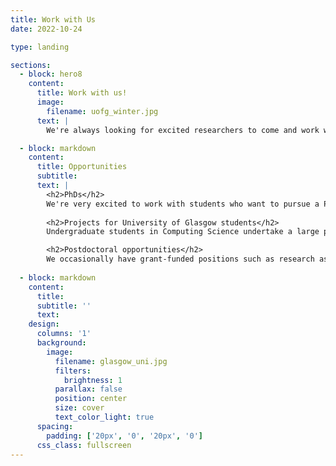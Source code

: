 ```yaml
---
title: Work with Us
date: 2022-10-24

type: landing

sections:
  - block: hero8
    content:
      title: Work with us!
      image:
        filename: uofg_winter.jpg
      text: |
        We're always looking for excited researchers to come and work with us. Below are details about PhDs, projects for Glasgow students and other opportunities.

  - block: markdown
    content:
      title: Opportunities
      subtitle: 
      text: |
        <h2>PhDs</h2>
        We're very excited to work with students who want to pursue a PhD in the area of AI for biomedical problems. The School of Computing Science has several funding options for students and they are all very competitive, especially for international students. The main application for PhD positions and associated studentships is at the end of January. Information about the application, funding and other aspects can be found on the <a href="https://www.gla.ac.uk/schools/computing/postgraduateresearch/prospectivestudents/">school's website</a>. Before applying, you should contact one of us (<a href="/author/jake-lever">Jake</a> or <a href="/author/zaiqiao-meng">Zaiqiao</a>) to discuss research ideas.
        
        <h2>Projects for University of Glasgow students</h2>
        Undergraduate students in Computing Science undertake a large project in their fourth year (and fifth year if they are in the MSci programme). We love working with students on these projects and are very happy to hear ideas for self-proposed projects or just to chat about project ideas. Please get in contact well before the start of fourth year to discuss ideas!

        <h2>Postdoctoral opportunities</h2>
        We occasionally have grant-funded positions such as research associates/assistants. We are not currently recruiting for any open positions. 
        
  - block: markdown
    content:
      title:
      subtitle: ''
      text:
    design:
      columns: '1'
      background:
        image: 
          filename: glasgow_uni.jpg
          filters:
            brightness: 1
          parallax: false
          position: center
          size: cover
          text_color_light: true
      spacing:
        padding: ['20px', '0', '20px', '0']
      css_class: fullscreen
---
```

